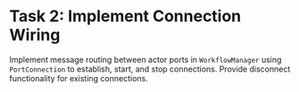 # Task 2: Implement Connection Wiring

Implement message routing between actor ports in `WorkflowManager` using `PortConnection` to establish, start, and stop connections. Provide disconnect functionality for existing connections.
